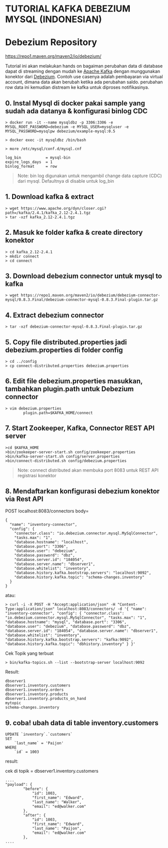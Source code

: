 # TUTORIAL KAFKA DEBEZIUM MYSQL (INDONESIAN)

# Debezium Repository
https://repo1.maven.org/maven2/io/debezium/

Tutorial ini akan melakukan hands on bagaiman perubahan data di database dapat di streaming dengan mudah ke [Apache Kafka](https://kafka.apache.org/) dengan munggunakan konektor dari [Debezium](https://debezium.io).
Contoh use casenya adalah pembayaran via virtual account, dimana data akan berubah ketika ada perubahan saldo. perubahan row data ini kemudian distream ke kafka untuk diproses notifikasinya.

## 0. Instal Mysql di docker pakai sample yang sudah ada datanya & konfigurasi binlog CDC
```
> docker run -it --name mysqldbz -p 3306:3306 -e MYSQL_ROOT_PASSWORD=debezium -e MYSQL_USER=mysqluser -e MYSQL_PASSWORD=mysqlpw debezium/example-mysql:0.5

> docker exec -it mysqldbz /bin/bash

> more /etc/mysql/conf.d/mysql.cnf

log_bin           = mysql-bin
expire_logs_days  = 1
binlog_format     = row
```
> Note: bin log digunakan untuk mengambil change data capture (CDC) dari mysql. Defaultnya di disable untuk log_bin

## 1. Download kafka & extract
```
> wget https://www.apache.org/dyn/closer.cgi?path=/kafka/2.4.1/kafka_2.12-2.4.1.tgz
> tar -xzf kafka_2.12-2.4.1.tgz
```
## 2. Masuk ke folder kafka & create directory konektor
```
> cd kafka_2.12-2.4.1
> mkdir connect
> cd connect
```

## 3. Download debezium connector untuk mysql to kafka
```
> wget https://repo1.maven.org/maven2/io/debezium/debezium-connector-mysql/0.8.3.Final/debezium-connector-mysql-0.8.3.Final-plugin.tar.gz
```

## 4. Extract debezium connector
```
> tar -xzf debezium-connector-mysql-0.8.3.Final-plugin.tar.gz
```

## 5. Copy file distributed.properties jadi debezium.properties di folder config
```
> cd ../config
> cp connect-distributed.properties debezium.properties
```

## 6. Edit file debezium.properties masukkan, tambahkan plugin.path untuk Debezium connector
```
> vim debezium.properties
        plugin.path=$KAFKA_HOME/connect
```
## 7. Start Zookeeper, Kafka, Connector REST API server
```
>cd $KAFKA_HOME
>bin/zookeeper-server-start.sh config/zookeeper.properties
>bin/kafka-server-start.sh config/server.properties
>bin/connect-distributed.sh config/debezium.properties
```
> Note: connect distributed akan membuka port 8083 untuk REST API registrasi konektor

## 8. Mendaftarkan konfigurasi debezium konektor via Rest API
POST localhost:8083/connectors
body=
```
{
  "name": "inventory-connector",
  "config": {
    "connector.class": "io.debezium.connector.mysql.MySqlConnector",
    "tasks.max": "1",
    "database.hostname": "localhost",
    "database.port": "3306",
    "database.user": "debezium",
    "database.password": "dbz",
    "database.server.id": "184054",
    "database.server.name": "dbserver1",
    "database.whitelist": "inventory",
    "database.history.kafka.bootstrap.servers": "localhost:9092",
    "database.history.kafka.topic": "schema-changes.inventory"
  }
}
```
atau:
```
> curl -i -X POST -H "Accept:application/json" -H "Content-Type:application/json" localhost:8083/connectors/ -d '{ "name": "inventory-connector", "config": { "connector.class": "io.debezium.connector.mysql.MySqlConnector", "tasks.max": "1", "database.hostname": "mysql", "database.port": "3306", "database.user": "debezium", "database.password": "dbz", "database.server.id": "184054", "database.server.name": "dbserver1", "database.whitelist": "inventory", "database.history.kafka.bootstrap.servers": "kafka:9092", "database.history.kafka.topic": "dbhistory.inventory" } }'

```
Cek Topik yang terbuat
```
> bin/kafka-topics.sh --list --bootstrap-server localhost:9092
```
Result:
```
dbserver1
dbserver1.inventory.customers
dbserver1.inventory.orders
dbserver1.inventory.products
dbserver1.inventory.products_on_hand
mytopic
schema-changes.inventory

```


## 9. coba! ubah data di table inventory.customers 
```
UPDATE `inventory`.`customers`
SET
    `last_name` = 'Paijon'
WHERE
    `id` = 1003
```
result:

cek di topik = dbserver1.inventory.customers
```
....
"payload": {
		"before": {
			"id": 1003,
			"first_name": "Edward",
			"last_name": "Walker",
			"email": "ed@walker.com"
		},
		"after": {
			"id": 1003,
			"first_name": "Edward",
			"last_name": "Paijon",
			"email": "ed@walker.com"
		},
....
```
